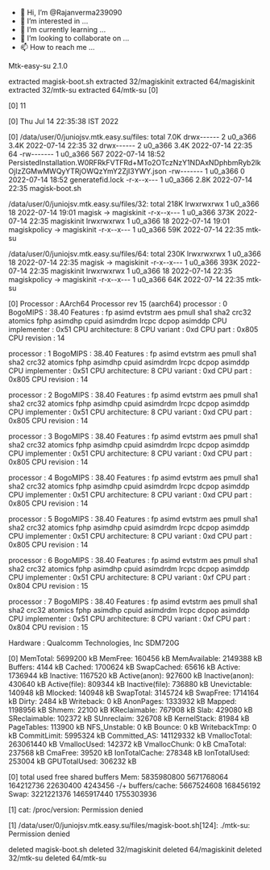 - 👋 Hi, I’m @Rajanverma239090
- 👀 I’m interested in ...
- 🌱 I’m currently learning ...
- 💞️ I’m looking to collaborate on ...
- 📫 How to reach me ...

<!---
Rajanverma239090/Rajanverma239090 is a ✨ special ✨ repository because its `README.md` (this file) appears on your GitHub profile.
You can click the Preview link to take a look at your changes.
--->Mtk-easy-su 2.1.0
extracted magisk-boot.sh
extracted 32/magiskinit
extracted 64/magiskinit
extracted 32/mtk-su
extracted 64/mtk-su
[0] 

[0] 11

[0] Thu Jul 14 22:35:38 IST 2022

[0] /data/user/0/juniojsv.mtk.easy.su/files:
total 7.0K
drwx------ 2 u0_a366 3.4K 2022-07-14 22:35 32
drwx------ 2 u0_a366 3.4K 2022-07-14 22:35 64
-rw------- 1 u0_a366  567 2022-07-14 18:52 PersistedInstallation.W0RFRkFVTFRd+MTo2OTczNzY1NDAxNDphbmRyb2lkOjIzZGMwMWQyYTRjOWQzYmY2ZjI3YWY.json
-rw------- 1 u0_a366    0 2022-07-14 18:52 generatefid.lock
-r-x--x--- 1 u0_a366 2.8K 2022-07-14 22:35 magisk-boot.sh

/data/user/0/juniojsv.mtk.easy.su/files/32:
total 218K
lrwxrwxrwx 1 u0_a366   18 2022-07-14 19:01 magisk -> magiskinit
-r-x--x--- 1 u0_a366 373K 2022-07-14 22:35 magiskinit
lrwxrwxrwx 1 u0_a366   18 2022-07-14 19:01 magiskpolicy -> magiskinit
-r-x--x--- 1 u0_a366  59K 2022-07-14 22:35 mtk-su

/data/user/0/juniojsv.mtk.easy.su/files/64:
total 230K
lrwxrwxrwx 1 u0_a366   18 2022-07-14 22:35 magisk -> magiskinit
-r-x--x--- 1 u0_a366 393K 2022-07-14 22:35 magiskinit
lrwxrwxrwx 1 u0_a366   18 2022-07-14 22:35 magiskpolicy -> magiskinit
-r-x--x--- 1 u0_a366  64K 2022-07-14 22:35 mtk-su

[0] Processor	: AArch64 Processor rev 15 (aarch64)
processor	: 0
BogoMIPS	: 38.40
Features	: fp asimd evtstrm aes pmull sha1 sha2 crc32 atomics fphp asimdhp cpuid asimdrdm lrcpc dcpop asimddp
CPU implementer	: 0x51
CPU architecture: 8
CPU variant	: 0xd
CPU part	: 0x805
CPU revision	: 14

processor	: 1
BogoMIPS	: 38.40
Features	: fp asimd evtstrm aes pmull sha1 sha2 crc32 atomics fphp asimdhp cpuid asimdrdm lrcpc dcpop asimddp
CPU implementer	: 0x51
CPU architecture: 8
CPU variant	: 0xd
CPU part	: 0x805
CPU revision	: 14

processor	: 2
BogoMIPS	: 38.40
Features	: fp asimd evtstrm aes pmull sha1 sha2 crc32 atomics fphp asimdhp cpuid asimdrdm lrcpc dcpop asimddp
CPU implementer	: 0x51
CPU architecture: 8
CPU variant	: 0xd
CPU part	: 0x805
CPU revision	: 14

processor	: 3
BogoMIPS	: 38.40
Features	: fp asimd evtstrm aes pmull sha1 sha2 crc32 atomics fphp asimdhp cpuid asimdrdm lrcpc dcpop asimddp
CPU implementer	: 0x51
CPU architecture: 8
CPU variant	: 0xd
CPU part	: 0x805
CPU revision	: 14

processor	: 4
BogoMIPS	: 38.40
Features	: fp asimd evtstrm aes pmull sha1 sha2 crc32 atomics fphp asimdhp cpuid asimdrdm lrcpc dcpop asimddp
CPU implementer	: 0x51
CPU architecture: 8
CPU variant	: 0xd
CPU part	: 0x805
CPU revision	: 14

processor	: 5
BogoMIPS	: 38.40
Features	: fp asimd evtstrm aes pmull sha1 sha2 crc32 atomics fphp asimdhp cpuid asimdrdm lrcpc dcpop asimddp
CPU implementer	: 0x51
CPU architecture: 8
CPU variant	: 0xd
CPU part	: 0x805
CPU revision	: 14

processor	: 6
BogoMIPS	: 38.40
Features	: fp asimd evtstrm aes pmull sha1 sha2 crc32 atomics fphp asimdhp cpuid asimdrdm lrcpc dcpop asimddp
CPU implementer	: 0x51
CPU architecture: 8
CPU variant	: 0xf
CPU part	: 0x804
CPU revision	: 15

processor	: 7
BogoMIPS	: 38.40
Features	: fp asimd evtstrm aes pmull sha1 sha2 crc32 atomics fphp asimdhp cpuid asimdrdm lrcpc dcpop asimddp
CPU implementer	: 0x51
CPU architecture: 8
CPU variant	: 0xf
CPU part	: 0x804
CPU revision	: 15

Hardware	: Qualcomm Technologies, Inc SDM720G

[0] MemTotal:        5699200 kB
MemFree:          160456 kB
MemAvailable:    2149388 kB
Buffers:            4144 kB
Cached:          1700624 kB
SwapCached:        65616 kB
Active:          1736944 kB
Inactive:        1167520 kB
Active(anon):     927600 kB
Inactive(anon):   430640 kB
Active(file):     809344 kB
Inactive(file):   736880 kB
Unevictable:      140948 kB
Mlocked:          140948 kB
SwapTotal:       3145724 kB
SwapFree:        1714164 kB
Dirty:              2484 kB
Writeback:             0 kB
AnonPages:       1333932 kB
Mapped:          1198956 kB
Shmem:             22100 kB
KReclaimable:     767908 kB
Slab:             429080 kB
SReclaimable:     102372 kB
SUnreclaim:       326708 kB
KernelStack:       81984 kB
PageTables:       113900 kB
NFS_Unstable:          0 kB
Bounce:                0 kB
WritebackTmp:          0 kB
CommitLimit:     5995324 kB
Committed_AS:   141129332 kB
VmallocTotal:   263061440 kB
VmallocUsed:      142372 kB
VmallocChunk:          0 kB
CmaTotal:         237568 kB
CmaFree:           39520 kB
IonTotalCache:    278348 kB
IonTotalUsed:     253004 kB
GPUTotalUsed:     306232 kB

[0] 		total        used        free      shared     buffers
Mem:       5835980800  5671768064   164212736    22630400     4243456
-/+ buffers/cache:     5667524608   168456192
Swap:      3221221376  1465917440  1755303936

[1] cat: /proc/version: Permission denied

[1] /data/user/0/juniojsv.mtk.easy.su/files/magisk-boot.sh[124]: ./mtk-su: Permission denied

deleted magisk-boot.sh
deleted 32/magiskinit
deleted 64/magiskinit
deleted 32/mtk-su
deleted 64/mtk-su

